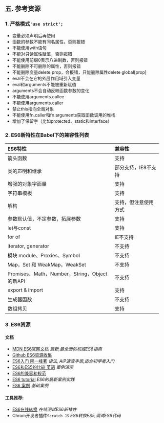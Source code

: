 ## 五. 参考资源

### 1. 严格模式`'use strict';`

* 变量必须声明后再使用
* 函数的参数不能有同名属性，否则报错
* 不能使用with语句
* 不能对只读属性赋值，否则报错
* 不能使用前缀0表示八进制数，否则报错
* 不能删除不可删除的属性，否则报错
* 不能删除变量delete prop，会报错，只能删除属性delete global\[prop\]
* eval不会在它的外层作用域引入变量
* eval和arguments不能被重新赋值
* arguments不会自动反映函数参数的变化
* 不能使用arguments.callee
* 不能使用arguments.caller
* 禁止this指向全局对象
* 不能使用fn.caller和fn.arguments获取函数调用的堆栈
* 增加了保留字（比如protected、static和interface）

### 2. ES6新特性在Babel下的兼容性列表

| ES6特性 | 兼容性 |
| :--- | :--- |
| 箭头函数 | 支持 |
| 类的声明和继承 | 部分支持，IE8不支持 |
| 增强的对象字面量 | 支持 |
| 字符串模板 | 支持 |
| 解构 | 支持，但注意使用方式 |
| 参数默认值，不定参数，拓展参数 | 支持 |
| let与const | 支持 |
| for of | IE不支持 |
| iterator, generator | 不支持 |
| 模块 module、Proxies、Symbol | 不支持 |
| Map，Set 和 WeakMap，WeakSet | 不支持 |
| Promises、Math，Number，String，Object 的新API | 不支持 |
| export & import | 支持 |
| 生成器函数 | 不支持 |
| 数组拷贝 | 支持 |

### 3. ES6资源

#### 文档

* [MDN ES6官网文档](https://developer.mozilla.org/zh-CN/docs/Web/JavaScript) _最新,最全面的权威ES6指南_
* [Github ES6资源收集](https://github.com/ericdouglas/ES6-Learning)
* [ES6入门 阮一峰著](http://es6.ruanyifeng.com/) _语法, AIP速查手册,适合初学者入门_
* [ES6和ES5的比较 英语](http://es6-features.org/#SpreadOperator) _案例演示_
* [ES6的兼容和规范](http://imweb.io/topic/561f9352883ae3ed25e400f5)
* [ES6 tutorial](http://ccoenraets.github.io/es6-tutorial/)
  _ES6的最新案例实践_
* [ES6 案例](http://qnimate.com/post-series/ecmascript-6-complete-tutorial/) _基础案例_

#### 工具推荐:

* [ES6在线转换](http://babeljs.cn/repl/) _在线测试ES6新特性_
* Chrom开发者插件`Scratch JS`   _ES6转换ES5,调试ES6代码_



